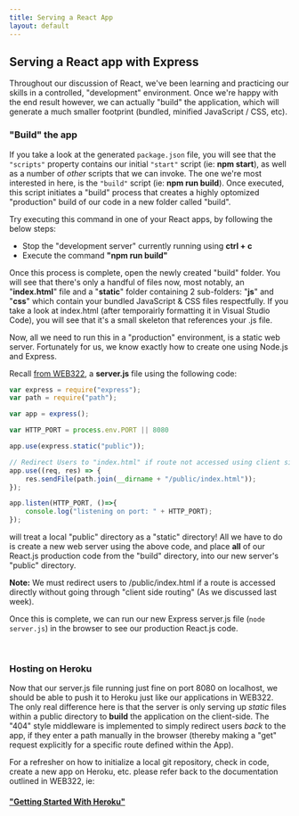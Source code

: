 ```yaml
---
title: Serving a React App 
layout: default
---
```


## Serving a React app with Express

Throughout our discussion of React, we've been learning and practicing our skills in a controlled, "development" environment.  Once we're happy with the end result however, we can actually "build" the application, which will generate a much smaller footprint (bundled, minified JavaScript / CSS, etc). 

### "Build" the app

If you take a look at the generated `package.json` file, you will see that the `"scripts"` property contains our initial `"start"` script (ie: **npm start**), as well as a number of *other* scripts that we can invoke.  The one we're most interested in here, is the `"build"` script (ie: **npm run build**).  Once executed, this script initiates a "build" process that creates a highly optomized "production" build of our code in a new folder called "build".

Try executing this command in one of your React apps, by following the below steps:

* Stop the "development server" currently running using **ctrl + c**
* Execute the command **"npm run build"**

Once this process is complete, open the newly created "build" folder.  You will see that there's only a handful of files now, most notably, an "**index.html**" file and a "**static**" folder containing 2 sub-folders: "**js**" and "**css**" which contain your bundled JavaScript &amp; CSS files respectfully. If you take a look at index.html (after temporairly formatting it in Visual Studio Code), you will see that it's a small skeleton that references your .js file.

Now, all we need to run this in a "production" environment, is a static web server.  Fortunately for us, we know exactly how to create one using Node.js and Express.

Recall [from WEB322](https://web322.ca/notes/week04), a **server.js** file using the following code:

```javascript
var express = require("express");
var path = require("path");

var app = express();

var HTTP_PORT = process.env.PORT || 8080

app.use(express.static("public"));

// Redirect Users to "index.html" if route not accessed using client side routing
app.use((req, res) => {
    res.sendFile(path.join(__dirname + "/public/index.html"));
});

app.listen(HTTP_PORT, ()=>{
    console.log("listening on port: " + HTTP_PORT);
});
```

will treat a local "public" directory as a "static" directory!  All we have to do is create a new web server using the above code, and place **all** of our React.js production code from the "build" directory, into our new server's "public" directory. 

**Note:** We must redirect users to /public/index.html if a route is accessed directly without going through "client side routing" (As we discussed last week).

Once this is complete, we can run our new Express server.js file (`node server.js`) in the browser to see our production React.js code.

<br>

### Hosting on Heroku

Now that our server.js file running just fine on port 8080 on localhost, we should be able to push it to Heroku just like our applications in WEB322.  The only real difference here is that the server is only serving up *static* files within a public directory to **build** the application on the client-side. The "404" style middleware is implemented to simply redirect users *back* to the app, if they enter a path manually in the browser (thereby making a "get" request explicitly for a specific route defined within the App).

For a refresher on how to initialize a local git repository, check in code, create a new app on Heroku, etc. please refer back to the documentation outlined in WEB322, ie:

#### ["Getting Started With Heroku"](https://web322.ca/getting-started-with-heroku)

<br>